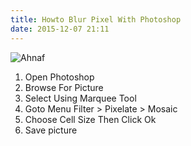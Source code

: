 ```yaml
---
title: Howto Blur Pixel With Photoshop
date: 2015-12-07 21:11
---
```


![Ahnaf](https://pbs.twimg.com/profile_images/671975611309514753/DuWMSyGZ_400x400.png)

1. Open Photoshop
2. Browse For Picture 
3. Select Using Marquee Tool
4. Goto Menu Filter > Pixelate > Mosaic
5. Choose Cell Size Then Click Ok
6. Save picture

